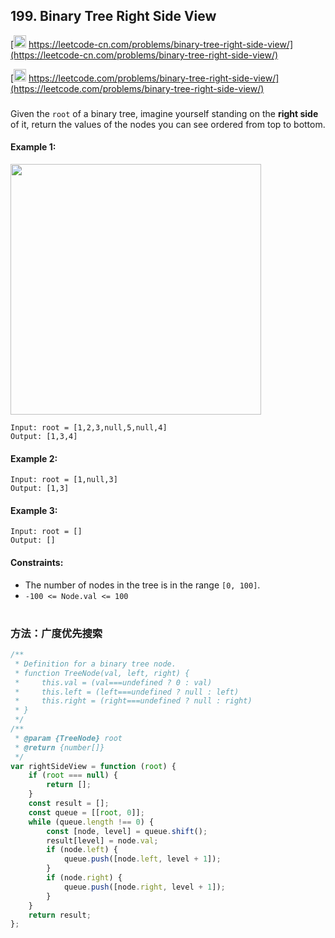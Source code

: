 ## 199. Binary Tree Right Side View

[<img src="https://static.leetcode-cn.com/cn-mono-assets/production/assets/logo-dark-cn.c42314a8.svg" height="20" /> https://leetcode-cn.com/problems/binary-tree-right-side-view/](https://leetcode-cn.com/problems/binary-tree-right-side-view/)

[<img src="https://assets.leetcode.com/static_assets/public/webpack_bundles/images/logo-dark.e99485d9b.svg" height="20"/> https://leetcode.com/problems/binary-tree-right-side-view/](https://leetcode.com/problems/binary-tree-right-side-view/)

###

Given the `root` of a binary tree, imagine yourself standing on the **right side** of it, return the values of the nodes you can see ordered from top to bottom.

#### Example 1:

<img src="https://assets.leetcode.com/uploads/2021/02/14/tree.jpg" width="401" />

```
Input: root = [1,2,3,null,5,null,4]
Output: [1,3,4]
```

#### Example 2:

```
Input: root = [1,null,3]
Output: [1,3]
```

#### Example 3:

```
Input: root = []
Output: []
```

#### Constraints:

-   The number of nodes in the tree is in the range `[0, 100]`.
-   `-100 <= Node.val <= 100`

#

### 方法：广度优先搜索

```js
/**
 * Definition for a binary tree node.
 * function TreeNode(val, left, right) {
 *     this.val = (val===undefined ? 0 : val)
 *     this.left = (left===undefined ? null : left)
 *     this.right = (right===undefined ? null : right)
 * }
 */
/**
 * @param {TreeNode} root
 * @return {number[]}
 */
var rightSideView = function (root) {
    if (root === null) {
        return [];
    }
    const result = [];
    const queue = [[root, 0]];
    while (queue.length !== 0) {
        const [node, level] = queue.shift();
        result[level] = node.val;
        if (node.left) {
            queue.push([node.left, level + 1]);
        }
        if (node.right) {
            queue.push([node.right, level + 1]);
        }
    }
    return result;
};
```
